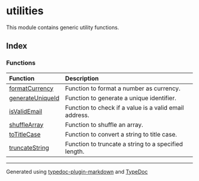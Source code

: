 # utilities

This module contains generic utility functions.

## Index

### Functions

| Function | Description |
| :------ | :------ |
| [formatCurrency](functions/formatCurrency.md) | Function to format a number as currency. |
| [generateUniqueId](functions/generateUniqueId.md) | Function to generate a unique identifier. |
| [isValidEmail](functions/isValidEmail.md) | Function to check if a value is a valid email address. |
| [shuffleArray](functions/shuffleArray.md) | Function to shuffle an array. |
| [toTitleCase](functions/toTitleCase.md) | Function to convert a string to title case. |
| [truncateString](functions/truncateString.md) | Function to truncate a string to a specified length. |

***

Generated using [typedoc-plugin-markdown](https://www.npmjs.com/package/typedoc-plugin-markdown) and [TypeDoc](https://typedoc.org/)
